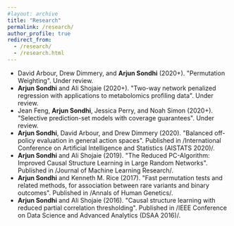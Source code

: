 ```yaml
---
#layout: archive
title: "Research"
permalink: /research/
author_profile: true
redirect_from: 
  - /research/
  - /research.html
---
```


* David Arbour, Drew Dimmery, and **Arjun Sondhi** (2020+). "Permutation Weighting". Under review.
* **Arjun Sondhi** and Ali Shojaie (2020+). "Two-way network penalized regression with applications to metabolomics profiling data". Under review.
* Jean Feng, **Arjun Sondhi**, Jessica Perry, and Noah Simon (2020+). "Selective prediction-set models with coverage guarantees". Under review.
* **Arjun Sondhi**, David Arbour, and Drew Dimmery (2020). "Balanced off-policy evaluation in general action spaces". Published in /International Conference on Artificial Intelligence and Statistics (AISTATS 2020)/.
* **Arjun Sondhi** and Ali Shojaie (2019). "The Reduced PC-Algorithm: Improved Causal Structure Learning in Large Random Networks". Published in /Journal of Machine Learning Research/.
* **Arjun Sondhi** and Kenneth M. Rice (2017). "Fast permutation tests and related methods, for association between rare variants and binary outcomes". Published in /Annals of Human Genetics/.
* **Arjun Sondhi** and Ali Shojaie (2016). "Causal structure learning with reduced partial correlation thresholding". Published in /IEEE Conference on Data Science and Advanced Analytics (DSAA 2016)/.

